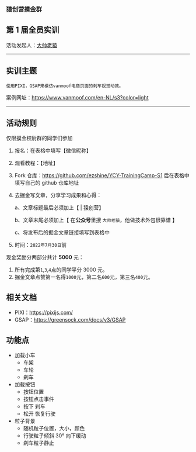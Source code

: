 ### 猿创营摸金群

## 第 1 届全员实训

活动发起人：[大帅老猿](https://github.com/ezshine)

---

## 实训主题

    使用PIXI，GSAP来模仿vanmoof电商页面的刹车视觉动效。

案例网址：https://www.vanmoof.com/en-NL/s3?color=light

---

## 活动规则

仅限摸金校尉群的同学们参加

1. 报名：在表格中填写【微信昵称】
2. 观看教程：【地址】
3. Fork 仓库：https://github.com/ezshine/YCY-TrainingCamp-S1
   后在表格中填写自己的 github 仓库地址
4. 去掘金写文章，分享学习成果和心得：

   a、文章标题最后必须加上【 | 猿创营】

   b、文章末尾必须加上【 在**公众号**里搜 `大帅老猿`，他做技术外包很靠谱 】

   c、将发布后的掘金文章链接填写到表格中

5. 时间：`2022年7月30日`前

现金奖励分两部分共计 **5000** 元：

1. 所有完成第`1`,`3`,`4`点的同学平分 3000 元。
2. 掘金文章点赞第一名得`1000`元，第二名`600`元，第三名`400`元。

## 相关文档

- PIXI：https://pixijs.com/
- GSAP：https://greensock.com/docs/v3/GSAP

## 功能点

- 加载小车
  - 车架
  - 车轮
  - 刹车
- 加载按钮
  - 按钮位置
  - 按钮点击事件
  - 按下 刹车
  - 松开 恢复行驶
- 粒子背景
  - 随机粒子位置，大小，颜色
  - 行驶粒子倾斜 30° 向下缓动
  - 刹车粒子静止
